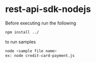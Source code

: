 rest-api-sdk-nodejs
===================

Before executing run the following

```sh
npm install ../
```

to run samples 

```sh
node <sample file name>
ex: node credit-card-payment.js
```

